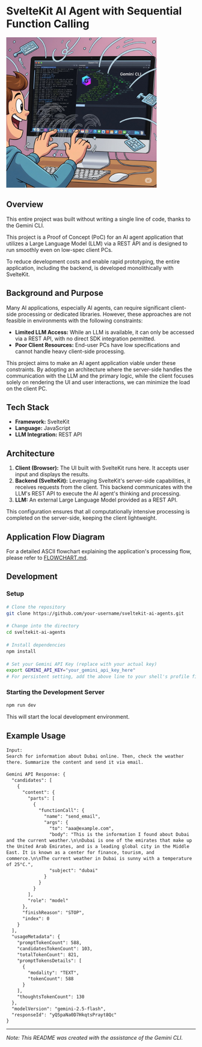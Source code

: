 # SvelteKit AI Agent with Sequential Function Calling

<img src="docs/Gemini_Generated_Image_t56bmpt56bmpt56b.jpg" width=400>

## Overview

This entire project was built without writing a single line of code, thanks to the Gemini CLI.

This project is a Proof of Concept (PoC) for an AI agent application that utilizes a Large Language Model (LLM) via a REST API and is designed to run smoothly even on low-spec client PCs.

To reduce development costs and enable rapid prototyping, the entire application, including the backend, is developed monolithically with SvelteKit.

## Background and Purpose

Many AI applications, especially AI agents, can require significant client-side processing or dedicated libraries. However, these approaches are not feasible in environments with the following constraints:

*   **Limited LLM Access:** While an LLM is available, it can only be accessed via a REST API, with no direct SDK integration permitted.
*   **Poor Client Resources:** End-user PCs have low specifications and cannot handle heavy client-side processing.

This project aims to make an AI agent application viable under these constraints. By adopting an architecture where the server-side handles the communication with the LLM and the primary logic, while the client focuses solely on rendering the UI and user interactions, we can minimize the load on the client PC.

## Tech Stack

*   **Framework:** SvelteKit
*   **Language:** JavaScript
*   **LLM Integration:** REST API

## Architecture

1.  **Client (Browser):** The UI built with SvelteKit runs here. It accepts user input and displays the results.
2.  **Backend (SvelteKit):** Leveraging SvelteKit's server-side capabilities, it receives requests from the client. This backend communicates with the LLM's REST API to execute the AI agent's thinking and processing.
3.  **LLM:** An external Large Language Model provided as a REST API.

This configuration ensures that all computationally intensive processing is completed on the server-side, keeping the client lightweight.

## Application Flow Diagram

For a detailed ASCII flowchart explaining the application's processing flow, please refer to [FLOWCHART.md](FLOWCHART.md).

## Development

### Setup

```bash
# Clone the repository
git clone https://github.com/your-username/sveltekit-ai-agents.git

# Change into the directory
cd sveltekit-ai-agents

# Install dependencies
npm install

# Set your Gemini API Key (replace with your actual key)
export GEMINI_API_KEY="your_gemini_api_key_here"
# For persistent setting, add the above line to your shell's profile file (~/.bashrc, ~/.zshrc, etc.)
```

### Starting the Development Server

```bash
npm run dev
```

This will start the local development environment.

## Example Usage

```
Input:
Search for information about Dubai online. Then, check the weather there. Summarize the content and send it via email.

Gemini API Response: {
  "candidates": [
    {
      "content": {
        "parts": [
          {
            "functionCall": {
              "name": "send_email",
              "args": {
                "to": "aaa@example.com",
                "body": "This is the information I found about Dubai and the current weather.\n\nDubai is one of the emirates that make up the United Arab Emirates, and is a leading global city in the Middle East. It is known as a center for finance, tourism, and commerce.\n\nThe current weather in Dubai is sunny with a temperature of 25°C.",
                "subject": "dubai"
              }
            }
          }
        ],
        "role": "model"
      },
      "finishReason": "STOP",
      "index": 0
    }
  ],
  "usageMetadata": {
    "promptTokenCount": 588,
    "candidatesTokenCount": 103,
    "totalTokenCount": 821,
    "promptTokensDetails": [
      {
        "modality": "TEXT",
        "tokenCount": 588
      }
    ],
    "thoughtsTokenCount": 130
  },
  "modelVersion": "gemini-2.5-flash",
  "responseId": "yQ5paNa0D7HkqtsPrayt8Qc"
}
```

---

*Note: This README was created with the assistance of the Gemini CLI.*
